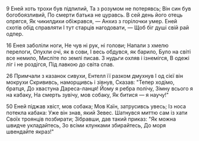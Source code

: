 
9 Еней хоть трохи був підпилий,
Та з розумом не потерявсь;
Він син був богобоязливий,
По смерти батька не цуравсь.
В сей день його отець опрягся,
Як чикилдихи обіжрався, —
Анхиз з горілочки умер.
Еней схотів обід справляти
І тут старців нагодовати, —
Щоб біг душі свій рай одпер.

16 Енея заболіли ноги,
Не чув ні рук, ні голови;
Напали з хмелю перелоги,
Опухли очі, як в сови,
І весь обдувся, як барило,
Було на світі все немило,
Мисліте по землі писав.
З нудьги охляв і ізнемігся,
В одежі ліг і не роздігся,
Під лавкою до світа спав.

26 Примчали з казанок сивухи,
Ентелл її разком дмухнув
І од сієї він мокрухи
Скрививсь, наморщивсь і зівнув,
Сказав: "Тепер ходімо, братця,
До хвастуна Дареса-ланця!
Йому я ребра полічу,
Зімну всього я на кабаку,
На смерть зувічу, мов собаку,
Як битися — я научу!"

50 Еней піджав хвіст, мов собака;
Мов Каїн, затрусивсь увесь;
Із носа потекла кабака:
Уже він знав, який Зевес.
Шатнувся миттю сам із хати
Своїх троянців позбирати;
Зібравши, дав такий приказ:
"Як можна швидче укладайтесь,
Зо всіми клунками збирайтесь,
До моря швендайте якраз!"

